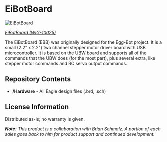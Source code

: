 EiBotBoard
==========
![EiBotBoard](https://cdn.sparkfun.com//assets/parts/4/2/0/5/10025-01.jpg)

[*EiBotBoard (WIG-10025)*](https://www.sparkfun.com/products/10025)

The EiBotBoard (EBB) was originally designed for the Egg-Bot project. 
It is a small (2.2" x 2.2") two channel stepper motor driver board with USB microcontroller. 
It is based on the UBW board and supports all of the commands that the UBW does (for the most part), plus several extra, like stepper motor commands and RC servo output commands.

Repository Contents
-------------------
* **/Hardware** - All Eagle design files (.brd, .sch)

License Information
-------------------
Distributed as-is; no warranty is given.

_**Note:** This product is a collaboration with Brian Schmalz. A portion of each sales goes back to him for product support and continued development._